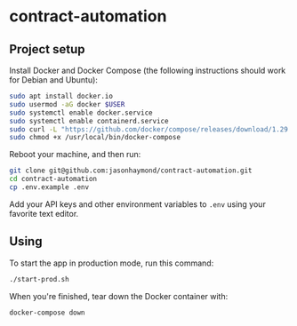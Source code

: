 # contract-automation

## Project setup

Install Docker and Docker Compose (the following instructions should work
for Debian and Ubuntu):

```sh
sudo apt install docker.io
sudo usermod -aG docker $USER
sudo systemctl enable docker.service
sudo systemctl enable containerd.service
sudo curl -L "https://github.com/docker/compose/releases/download/1.29.2/docker-compose-$(uname -s)-$(uname -m)" -o /usr/local/bin/docker-compose
sudo chmod +x /usr/local/bin/docker-compose
```

Reboot your machine, and then run:

```sh
git clone git@github.com:jasonhaymond/contract-automation.git
cd contract-automation
cp .env.example .env
```

Add your API keys and other environment variables to `.env`
using your favorite text editor.

## Using

To start the app in production mode, run this command:

```bash
./start-prod.sh
```

When you're finished, tear down the Docker container with:

```bash
docker-compose down
```
